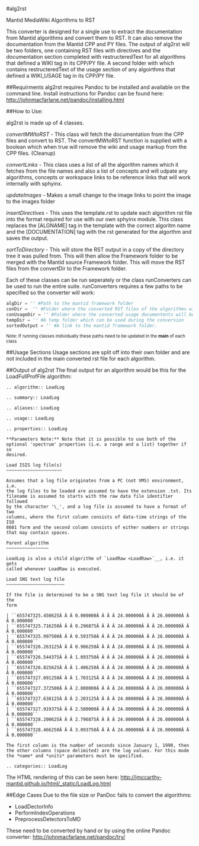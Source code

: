 #alg2rst


Mantid MediaWiki Algorithms to RST 

This converter is designed for a single use to extract the documentation from Mantid algorithms and convert them to RST. It can also remove the documentation from the Mantid CPP and PY files. The output of alg2rst will be two folders, one containing RST files with directives and the documentation section completed with restructeredText for all algorithms that defined a WIKI tag in its CPP/PY file. A second folder with which contains restructeredText of the usage section of any algoirthms that defined a WIKI_USAGE tag in its CPP/PY file. 

##Requirments
alg2rst requires Pandoc to be installed and available on the command line. Install instructions for Pandoc can be found here: http://johnmacfarlane.net/pandoc/installing.html

##How to Use:

alg2rst is made up of 4 classes. 

  *convertMWtoRST* - This class will fetch the documentation from the CPP files and convert to RST. The convertMWtoRST function is supplied with a boolean which when true will remove the wiki and usage markup from the CPP files. (Cleanup) 
  
  *convertLinks* - This class uses a list of all the algorithm names which it fetches from the file names and also a list of concepts and will udpate any algorithms, concepts or workspace links to be reference links that will work internally with sphyinx. 
  
  *updateImages* - Makes a small change to the image links to point the image to the images folder
  
  *insertDirectives* - This uses the template.rst to update each algorithm rst file into the format required for use with our own sphyinx module. This class  replaces the [ALGNAME] tag in the template with the correct algoritm name and the [DOCUMENTATION] tag with the rst generated for the algorthm and saves the output. 
  
  *sortToDirectory* - This will store the RST output in a copy of the directory tree it was pulled from. This will then allow the Framework folder to be merged with the Mantid source Framework folder. This will move the RST files from the convertDir to the Framework folder. 

Each of these classes can be run seperately or the class runConverters can be used to run the entire suite. runConverters requires a few paths to be specified so the converter will work: 
```python
algDir = '' #Path to the mantid framework folder
conDir =  '' #Folder where the converted RST files of the algorithms will be saved
conUsageDir = '' #Folder where the converted usage documentents will be saved
tempDir = '' #A temp folder which can be used during the conversion
sortedOutput = '' #A link to the mantid framework folder. 
```
<sub>Note: If running classes individually these paths need to be updated in the __main__ of each class<sub>

##Usage Sections
Usage sections are split off into their own folder and are not included in the main converted rst file for each algorithm. 

##Output of alg2rst
The final output for an algorithm would be this for the LoadFullProfFile algorithm:


    .. algorithm:: LoadLog
    
    .. summary:: LoadLog
    
    .. aliases:: LoadLog
    
    .. usage:: LoadLog
    
    .. properties:: LoadLog
    
    **Parameters Note:** Note that it is possible to use both of the
    optional 'spectrum' properties (i.e. a range and a list) together if so
    desired.
    
    Load ISIS log file(s)
    ~~~~~~~~~~~~~~~~~~~~~
    
    Assumes that a log file originates from a PC (not VMS) environment, i.e.
    the log files to be loaded are assumed to have the extension .txt. Its
    filename is assumed to starts with the raw data file identifier followed
    by the character '\_', and a log file is assumed to have a format of two
    columns, where the first column consists of data-time strings of the ISO
    8601 form and the second column consists of either numbers or strings
    that may contain spaces.
    
    Parent algorithm
    ~~~~~~~~~~~~~~~~
    
    LoadLog is also a child algorithm of `LoadRaw <LoadRaw>`__, i.e. it gets
    called whenever LoadRaw is executed.
    
    Load SNS text log file
    ~~~~~~~~~~~~~~~~~~~~~~
    
    If the file is determined to be a SNS text log file it should be of the
    form
    
    | ``655747325.450625Â Â Â 0.000000Â Â Â Â 24.000000Â Â Â 26.000000Â Â Â 0.000000``
    | ``655747325.716250Â Â Â 0.296875Â Â Â Â 24.000000Â Â Â 26.000000Â Â Â 0.000000``
    | ``655747325.997500Â Â Â 0.593750Â Â Â Â 24.000000Â Â Â 26.000000Â Â Â 0.000000``
    | ``655747326.263125Â Â Â 0.906250Â Â Â Â 24.000000Â Â Â 26.000000Â Â Â 0.000000``
    | ``655747326.544375Â Â Â 1.093750Â Â Â Â 24.000000Â Â Â 26.000000Â Â Â 0.000000``
    | ``655747326.825625Â Â Â 1.406250Â Â Â Â 24.000000Â Â Â 26.000000Â Â Â 0.000000``
    | ``655747327.091250Â Â Â 1.703125Â Â Â Â 24.000000Â Â Â 26.000000Â Â Â 0.000000``
    | ``655747327.372500Â Â Â 2.000000Â Â Â Â 24.000000Â Â Â 26.000000Â Â Â 0.000000``
    | ``655747327.638125Â Â Â 2.203125Â Â Â Â 24.000000Â Â Â 26.000000Â Â Â 0.000000``
    | ``655747327.919375Â Â Â 2.500000Â Â Â Â 24.000000Â Â Â 26.000000Â Â Â 0.000000``
    | ``655747328.200625Â Â Â 2.796875Â Â Â Â 24.000000Â Â Â 26.000000Â Â Â 0.000000``
    | ``655747328.466250Â Â Â 3.093750Â Â Â Â 24.000000Â Â Â 26.000000Â Â Â 0.000000``
    
    The first column is the number of seconds since January 1, 1990, then
    the other columns (space delimited) are the log values. For this mode
    the *name* and *units* parameters must be specified.
    
    .. categories:: LoadLog



The HTML rendering of this can be seen here: 
http://jmccarthy-mantid.github.io/html/_static/LoadLog.html


##Edge Cases
Due to the file size or PanDoc fails to convert the algorithms:
* LoadDectorInfo
* PerformIndexOperations
* PreprocessDetectorsToMD

These need to be converted by hand or by using the online Pandoc converter: http://johnmacfarlane.net/pandoc/try/
